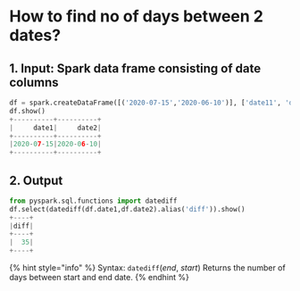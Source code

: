 # How to find no of days between 2 dates?

## 1.  Input:  Spark data frame consisting of  date columns 

```python
df = spark.createDataFrame([('2020-07-15','2020-06-10')], ['date11', 'date2'])
df.show()
+----------+----------+
|     date1|     date2|
+----------+----------+
|2020-07-15|2020-06-10|
+----------+----------+
```

## 2.  Output

```python
from pyspark.sql.functions import datediff
df.select(datediff(df.date1,df.date2).alias('diff')).show()
+----+
|diff|
+----+
|  35|
+----+
```

{% hint style="info" %}
Syntax:  `datediff`\(_end_, _start_\)                                                                                                                          Returns the number of days between start and  end date.
{% endhint %}

